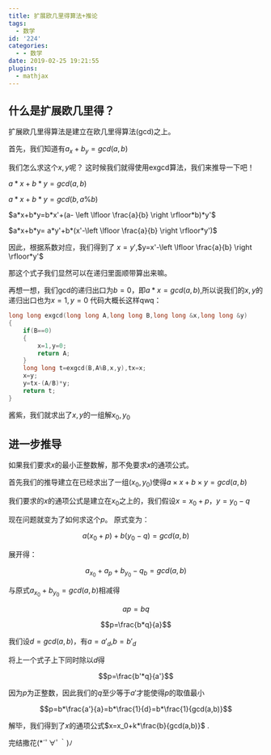 ```yaml
---
title: 扩展欧几里得算法+推论
tags:
  - 数学
id: '224'
categories:
  - - 数学
date: 2019-02-25 19:21:55
plugins:
  - mathjax
---
```


## 什么是扩展欧几里得？

扩展欧几里得算法是建立在欧几里得算法(gcd)之上。 

首先，我们知道有$a_x+b_y=gcd(a,b)$ 

我们怎么求这个$x,y$呢？ 这时候我们就得使用exgcd算法，我们来推导一下吧！ 

$a*x+b*y=gcd(a,b)$ 

$a*x+b*y=gcd(b,a\% b)$ 

$a*x+b*y=b*x'+(a- \left \lfloor \frac{a}{b} \right \rfloor*b)*y'$ 

$a*x+b*y= a*y'+b*(x'-\left \lfloor \frac{a}{b} \right \rfloor*y')$ 

因此，根据系数对应，我们得到了 $x=y'$,$y=x'-\left \lfloor \frac{a}{b} \right \rfloor*y'$ 

那这个式子我们显然可以在递归里面顺带算出来嘛。 

再想一想，我们gcd的递归出口为$b=0$，即$a*x=gcd(a,b)$,所以说我们的$x,y$的递归出口也为$x=1,y=0$ 代码大概长这样qwq：

```cpp
long long exgcd(long long A,long long B,long long &x,long long &y)
{
    if(B==0) 
    {
        x=1,y=0;
        return A;
    }
    long long t=exgcd(B,A%B,x,y),tx=x;
    x=y;
    y=tx-(A/B)*y;
    return t;
}
```

酱紫，我们就求出了$x,y$的一组解$x_0,y_0$


## 进一步推导

如果我们要求$x$的最小正整数解，那不免要求$x$的通项公式。 

首先我们的推导建立在已经求出了一组$(x_0,y_0)$使得$a\times x+b\times y=gcd(a,b)$ 

我们要求的$x$的通项公式是建立在$x_0$之上的，我们假设$x=x_0+p$，$y=y_0-q$ 

现在问题就变为了如何求这个$p$。 原式变为： 

$$a(x_0+p)+b(y_0-q)=gcd(a,b)$$ 

展开得： 

$$a_{x_0}+a_p+b_{y_0}-q_b=gcd(a,b)$$

与原式$a_{x_0}+b_{y_0}=gcd(a,b)$相减得 

$$ap=bq$$ 

$$p=\frac{b*q}{a}$$ 

我们设$d=gcd(a,b)$，有$a=a'_d$,$b=b'_d$ 

将上一个式子上下同时除以$d$得 

$$p=\frac{b'*q}{a'}$$ 

因为$p$为正整数，因此我们的$q$至少等于$a'$才能使得$p$的取值最小 

$$p=b*\frac{a'}{a}=b*\frac{1}{d}=b*\frac{1}{gcd(a,b)}$$ 

解毕，我们得到了$x$的通项公式$x=x_0+k*\frac{b}{gcd(a,b)}$ . 

完结撒花(*´ﾟ∀ﾟ｀)ﾉ